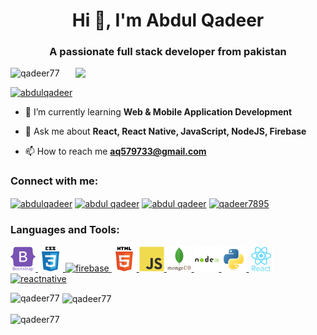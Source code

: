 <h1 align="center">Hi 👋, I'm Abdul Qadeer</h1>
<h3 align="center">A passionate full stack developer from pakistan</h3>
<img align="right" width="400px" src="https://cdn.dribbble.com/users/1025838/screenshots/6220885/devguy3.gif">

<p align="left"> <img src="https://komarev.com/ghpvc/?username=qadeer77&label=Profile%20views&color=0e75b6&style=flat" alt="qadeer77" /> </p>

<p align="left"> <a href="https://twitter.com/abdulqadeer" target="blank"><img src="https://img.shields.io/twitter/follow/abdulqadeer?logo=twitter&style=for-the-badge" alt="abdulqadeer" /></a> </p>

- 🌱 I’m currently learning **Web & Mobile Application Development**

- 💬 Ask me about **React, React Native, JavaScript, NodeJS, Firebase**

- 📫 How to reach me **aq579733@gmail.com**

<h3 align="left">Connect with me:</h3>
<p align="left">
<a href="https://twitter.com/abdulqadeer" target="blank"><img align="center" src="https://raw.githubusercontent.com/rahuldkjain/github-profile-readme-generator/master/src/images/icons/Social/twitter.svg" alt="abdulqadeer" height="30" width="40" /></a>
<a href="https://www.linkedin.com/in/abdul-qadeer-887332242/" target="blank"><img align="center" src="https://raw.githubusercontent.com/rahuldkjain/github-profile-readme-generator/master/src/images/icons/Social/linked-in-alt.svg" alt="abdul qadeer" height="30" width="40" /></a>
<a href="https://fb.com/abdul qadeer" target="blank"><img align="center" src="https://raw.githubusercontent.com/rahuldkjain/github-profile-readme-generator/master/src/images/icons/Social/facebook.svg" alt="abdul qadeer" height="30" width="40" /></a>
<a href="https://instagram.com/qadeer7895" target="blank"><img align="center" src="https://raw.githubusercontent.com/rahuldkjain/github-profile-readme-generator/master/src/images/icons/Social/instagram.svg" alt="qadeer7895" height="30" width="40" /></a>
</p>

<h3 align="left">Languages and Tools:</h3>
<p align="left"> <a href="https://getbootstrap.com" target="_blank" rel="noreferrer"> <img src="https://raw.githubusercontent.com/devicons/devicon/master/icons/bootstrap/bootstrap-plain-wordmark.svg" alt="bootstrap" width="40" height="40"/> </a> <a href="https://www.w3schools.com/css/" target="_blank" rel="noreferrer"> <img src="https://raw.githubusercontent.com/devicons/devicon/master/icons/css3/css3-original-wordmark.svg" alt="css3" width="40" height="40"/> </a> <a href="https://firebase.google.com/" target="_blank" rel="noreferrer"> <img src="https://www.vectorlogo.zone/logos/firebase/firebase-icon.svg" alt="firebase" width="40" height="40"/> </a> <a href="https://www.w3.org/html/" target="_blank" rel="noreferrer"> <img src="https://raw.githubusercontent.com/devicons/devicon/master/icons/html5/html5-original-wordmark.svg" alt="html5" width="40" height="40"/> </a> <a href="https://developer.mozilla.org/en-US/docs/Web/JavaScript" target="_blank" rel="noreferrer"> <img src="https://raw.githubusercontent.com/devicons/devicon/master/icons/javascript/javascript-original.svg" alt="javascript" width="40" height="40"/> </a> <a href="https://www.mongodb.com/" target="_blank" rel="noreferrer"> <img src="https://raw.githubusercontent.com/devicons/devicon/master/icons/mongodb/mongodb-original-wordmark.svg" alt="mongodb" width="40" height="40"/> </a> <a href="https://nodejs.org" target="_blank" rel="noreferrer"> <img src="https://raw.githubusercontent.com/devicons/devicon/master/icons/nodejs/nodejs-original-wordmark.svg" alt="nodejs" width="40" height="40"/> </a> <a href="https://www.python.org" target="_blank" rel="noreferrer"> <img src="https://raw.githubusercontent.com/devicons/devicon/master/icons/python/python-original.svg" alt="python" width="40" height="40"/> </a> <a href="https://reactjs.org/" target="_blank" rel="noreferrer"> <img src="https://raw.githubusercontent.com/devicons/devicon/master/icons/react/react-original-wordmark.svg" alt="react" width="40" height="40"/> </a> <a href="https://reactnative.dev/" target="_blank" rel="noreferrer"> <img src="https://reactnative.dev/img/header_logo.svg" alt="reactnative" width="40" height="40"/> </a> </p>

<p><img align="left" src="https://github-readme-stats.vercel.app/api/top-langs?username=qadeer77&show_icons=true&locale=en&layout=compact" alt="qadeer77" /></p>

<p>&nbsp;<img align="center" src="https://github-readme-stats.vercel.app/api?username=qadeer77&show_icons=true&locale=en" alt="qadeer77" /></p>

<p><img align="center" src="https://github-readme-streak-stats.herokuapp.com/?user=qadeer77&" alt="qadeer77" /></p>

